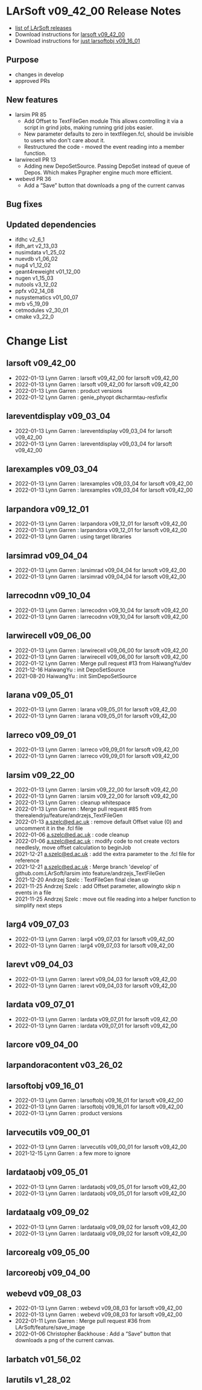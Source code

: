 # LArSoft v09_42_00 Release Notes



-   [list of LArSoft releases](LArSoft_release_list)
-   Download instructions for [larsoft v09_42_00](https://scisoft.fnal.gov/scisoft/bundles/larsoft/v09_42_00/larsoft-v09_42_00.html)
-   Download instructions for [just larsoftobj v09_16_01](https://scisoft.fnal.gov/scisoft/bundles/larsoftobj/v09_16_01/larsoftobj-v09_16_01.html)

## Purpose

-   changes in develop
-   approved PRs

## New features

-   larsim PR 85
    -   Add Offset to TextFileGen module This allows controlling it via a script in grind jobs, making running grid jobs easier.
    -   New parameter defaults to zero in textfilegen.fcl, should be invisible to users who don't care about it.
    -   Restructured the code - moved the event reading into a member function.
-   larwirecell PR 13
    -   Adding new DepoSetSource. Passing DepoSet instead of queue of Depos. Which makes Pgrapher engine much more efficient.
-   webevd PR 36
    -   Add a “Save” button that downloads a png of the current canvas

## Bug fixes

## Updated dependencies

-   ifdhc v2_6_1
-   ifdh_art v2_13_03
-   nusimdata v1_25_02
-   nuevdb v1_06_02
-   nug4 v1_12_02
-   geant4reweight v01_12_00
-   nugen v1_15_03
-   nutools v3_12_02
-   ppfx v02_14_08
-   nusystematics v01_00_07
-   mrb v5_19_09
-   cetmodules v2_30_01
-   cmake v3_22_0

# Change List

## larsoft v09_42_00

-   2022-01-13 Lynn Garren : larsoft v09_42_00 for larsoft v09_42_00
-   2022-01-13 Lynn Garren : larsoft v09_42_00 for larsoft v09_42_00
-   2022-01-13 Lynn Garren : product versions
-   2022-01-12 Lynn Garren : genie_phyopt dkcharmtau-resfixfix

## lareventdisplay v09_03_04

-   2022-01-13 Lynn Garren : lareventdisplay v09_03_04 for larsoft v09_42_00
-   2022-01-13 Lynn Garren : lareventdisplay v09_03_04 for larsoft v09_42_00

## larexamples v09_03_04

-   2022-01-13 Lynn Garren : larexamples v09_03_04 for larsoft v09_42_00
-   2022-01-13 Lynn Garren : larexamples v09_03_04 for larsoft v09_42_00

## larpandora v09_12_01

-   2022-01-13 Lynn Garren : larpandora v09_12_01 for larsoft v09_42_00
-   2022-01-13 Lynn Garren : larpandora v09_12_01 for larsoft v09_42_00
-   2022-01-13 Lynn Garren : using target libraries

## larsimrad v09_04_04

-   2022-01-13 Lynn Garren : larsimrad v09_04_04 for larsoft v09_42_00
-   2022-01-13 Lynn Garren : larsimrad v09_04_04 for larsoft v09_42_00

## larrecodnn v09_10_04

-   2022-01-13 Lynn Garren : larrecodnn v09_10_04 for larsoft v09_42_00
-   2022-01-13 Lynn Garren : larrecodnn v09_10_04 for larsoft v09_42_00

## larwirecell v09_06_00

-   2022-01-13 Lynn Garren : larwirecell v09_06_00 for larsoft v09_42_00
-   2022-01-13 Lynn Garren : larwirecell v09_06_00 for larsoft v09_42_00
-   2022-01-12 Lynn Garren : Merge pull request \#13 from HaiwangYu/dev
-   2021-12-16 HaiwangYu : init DepoSetSource
-   2021-08-20 HaiwangYu : init SimDepoSetSource

## larana v09_05_01

-   2022-01-13 Lynn Garren : larana v09_05_01 for larsoft v09_42_00
-   2022-01-13 Lynn Garren : larana v09_05_01 for larsoft v09_42_00

## larreco v09_09_01

-   2022-01-13 Lynn Garren : larreco v09_09_01 for larsoft v09_42_00
-   2022-01-13 Lynn Garren : larreco v09_09_01 for larsoft v09_42_00

## larsim v09_22_00

-   2022-01-13 Lynn Garren : larsim v09_22_00 for larsoft v09_42_00
-   2022-01-13 Lynn Garren : larsim v09_22_00 for larsoft v09_42_00
-   2022-01-13 Lynn Garren : cleanup whitespace
-   2022-01-13 Lynn Garren : Merge pull request \#85 from therealendrju/feature/andrzejs_TextFileGen
-   2022-01-13 a.szelc@ed.ac.uk : remove default Offset value (0) and uncomment it in the .fcl file
-   2022-01-06 a.szelc@ed.ac.uk : code cleanup
-   2022-01-06 a.szelc@ed.ac.uk : modify code to not create vectors needlesly, move offset calculation to beginJob
-   2021-12-21 a.szelc@ed.ac.uk : add the extra parameter to the .fcl file for reference
-   2021-12-21 a.szelc@ed.ac.uk : Merge branch 'develop' of github.com:LArSoft/larsim into feature/andrzejs_TextFileGen
-   2021-12-20 Andrzej Szelc : TextFileGen final clean up
-   2021-11-25 Andrzej Szelc : add Offset parameter, allowingto skip n events in a file
-   2021-11-25 Andrzej Szelc : move out file reading into a helper function to simplify next steps

## larg4 v09_07_03

-   2022-01-13 Lynn Garren : larg4 v09_07_03 for larsoft v09_42_00
-   2022-01-13 Lynn Garren : larg4 v09_07_03 for larsoft v09_42_00

## larevt v09_04_03

-   2022-01-13 Lynn Garren : larevt v09_04_03 for larsoft v09_42_00
-   2022-01-13 Lynn Garren : larevt v09_04_03 for larsoft v09_42_00

## lardata v09_07_01

-   2022-01-13 Lynn Garren : lardata v09_07_01 for larsoft v09_42_00
-   2022-01-13 Lynn Garren : lardata v09_07_01 for larsoft v09_42_00

## larcore v09_04_00

## larpandoracontent v03_26_02

## larsoftobj v09_16_01

-   2022-01-13 Lynn Garren : larsoftobj v09_16_01 for larsoft v09_42_00
-   2022-01-13 Lynn Garren : larsoftobj v09_16_01 for larsoft v09_42_00
-   2022-01-13 Lynn Garren : product versions

## larvecutils v09_00_01

-   2022-01-13 Lynn Garren : larvecutils v09_00_01 for larsoft v09_42_00
-   2021-12-15 Lynn Garren : a few more to ignore

## lardataobj v09_05_01

-   2022-01-13 Lynn Garren : lardataobj v09_05_01 for larsoft v09_42_00
-   2022-01-13 Lynn Garren : lardataobj v09_05_01 for larsoft v09_42_00

## lardataalg v09_09_02

-   2022-01-13 Lynn Garren : lardataalg v09_09_02 for larsoft v09_42_00
-   2022-01-13 Lynn Garren : lardataalg v09_09_02 for larsoft v09_42_00

## larcorealg v09_05_00

## larcoreobj v09_04_00

## webevd v09_08_03

-   2022-01-13 Lynn Garren : webevd v09_08_03 for larsoft v09_42_00
-   2022-01-13 Lynn Garren : webevd v09_08_03 for larsoft v09_42_00
-   2022-01-11 Lynn Garren : Merge pull request \#36 from LArSoft/feature/save_image
-   2022-01-06 Christopher Backhouse : Add a “Save” button that downloads a png of the current canvas.

## larbatch v01_56_02

## larutils v1_28_02
